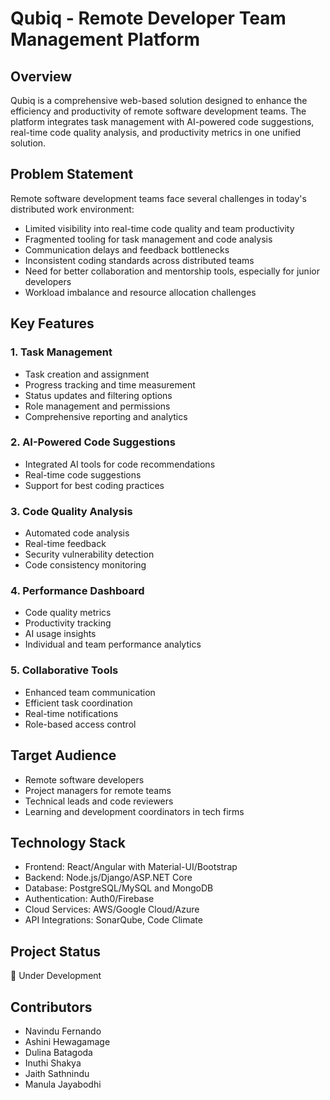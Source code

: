 # Qubiq - Remote Developer Team Management Platform

## Overview
Qubiq is a comprehensive web-based solution designed to enhance the efficiency and productivity of remote software development teams. The platform integrates task management with AI-powered code suggestions, real-time code quality analysis, and productivity metrics in one unified solution.

## Problem Statement
Remote software development teams face several challenges in today's distributed work environment:
- Limited visibility into real-time code quality and team productivity
- Fragmented tooling for task management and code analysis
- Communication delays and feedback bottlenecks
- Inconsistent coding standards across distributed teams
- Need for better collaboration and mentorship tools, especially for junior developers
- Workload imbalance and resource allocation challenges

## Key Features

### 1. Task Management
- Task creation and assignment
- Progress tracking and time measurement
- Status updates and filtering options
- Role management and permissions
- Comprehensive reporting and analytics

### 2. AI-Powered Code Suggestions
- Integrated AI tools for code recommendations
- Real-time code suggestions
- Support for best coding practices

### 3. Code Quality Analysis
- Automated code analysis
- Real-time feedback
- Security vulnerability detection
- Code consistency monitoring

### 4. Performance Dashboard
- Code quality metrics
- Productivity tracking
- AI usage insights
- Individual and team performance analytics

### 5. Collaborative Tools
- Enhanced team communication
- Efficient task coordination
- Real-time notifications
- Role-based access control

## Target Audience
- Remote software developers
- Project managers for remote teams
- Technical leads and code reviewers
- Learning and development coordinators in tech firms

## Technology Stack
- Frontend: React/Angular with Material-UI/Bootstrap
- Backend: Node.js/Django/ASP.NET Core
- Database: PostgreSQL/MySQL and MongoDB
- Authentication: Auth0/Firebase
- Cloud Services: AWS/Google Cloud/Azure
- API Integrations: SonarQube, Code Climate

## Project Status
🚧 Under Development

## Contributors
- Navindu Fernando
- Ashini Hewagamage
- Dulina Batagoda
- Inuthi Shakya
- Jaith Sathnindu
- Manula Jayabodhi
